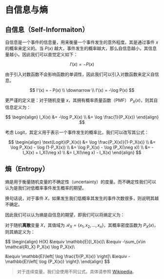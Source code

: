 # 自信息与熵

## 自信息（Self-Informaiton）

自信息是一个事件的信息量，用来衡量一个事件发生的意外程度。其是通过事件 $x$ 的概率来定义的。当 $P(x)$ 越大，事件发生的概率越大，那么自信息越小，其信息量越小。因此我们可以直觉定义如下：

$$
I'(x) = - P(x)
$$

由于引入对数函数不会影响函数的单调性，因此我们可以引入对数函数来定义自信息。

$$
I'(x) = - P(x)
\\
\downarrow
\\
I'(x) = -\log P(x)
$$

更严谨的定义是：对于随机变量 $x$，其拥有概率质量函数（PMF） $P_X(x)$，则其自信息定义为：

$$
\begin{align}
I_X(x) &= -\log P_X(x) \\
&= \log \frac{1}{P_X(x)}
\end{align}
$$

考虑 Logit，其定义用于表示一个事件发生的概率比，我们可以改写其公式：

$$
\begin{align}
\text{Logit}(P_X(x)) &= \log \frac{P_X(x)}{1-P_X(x)}
\\
&= \log P_X(x) - \log (1-P_X(x))
\\
&= \log P_X(x) - \log (P_X(\neg x))
\\
&= -I_X(x) + I_X(\neg x)
\\
&= I_X(\neg x) - I_X(x)
\end{align}
$$

## 熵（Entropy）

熵是用于衡量随机变量的不确定性（uncertainty）的度量。而不确定性我们可以认为是我们对低概率事件发生概率的期望。

换句话说，对于事件 $X$，如果发生我们低概率其发生的事件次数很多，则说明其越不确定。

因此我们可以认为熵是自信息的期望，即我们可以将熵定义为：

对于随机**离散**变量 $X$，其值域为 $\mathcal{R}_X=\{ x_1, x_2, \dots, x_n\}$，其概率密度函数为 $P_X(x)$，则其熵定义为：

$$
\begin{align}
H(X)
&\equiv \mathbb{E}[I_X(x)]\\
&\equiv -\sum_{x\in \mathcal{R}_X} P_X(x) \log P_X(x)\\


&\equiv \mathbb{E}\left[
    \log \frac{1}{P_X(x)}
\right]\\
&\equiv - \mathbb{E}\left[
    \log {P_X(x)}
\right]\\
\end{align}
$$

> 对于连续变量，我们会使用不同公式。具体请参照 [Wikipedia](https://en.wikipedia.org/wiki/Entropy_(information_theory)#Entropy_for_continuous_random_variables)。